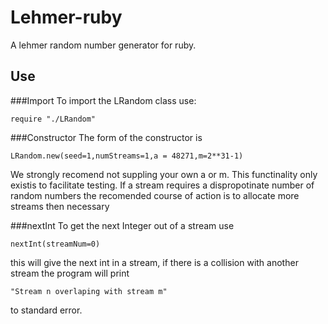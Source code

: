 Lehmer-ruby
===========

A lehmer random number generator for ruby.

Use
--- 

###Import
To import the LRandom class use:

    require "./LRandom"

###Constructor
The form of the constructor is 

    LRandom.new(seed=1,numStreams=1,a = 48271,m=2**31-1)
    
We strongly recomend not suppling your own a or m. This functinality only existis to facilitate testing.
If a stream requires a dispropotinate number of random numbers the recomended course of action is to allocate more streams
then necessary

###nextInt
To get the next Integer out of a stream use 

    nextInt(streamNum=0)
    
this will give the next int in a stream, if there is a collision with another stream the program will
print 

    "Stream n overlaping with stream m" 
to standard error. 

